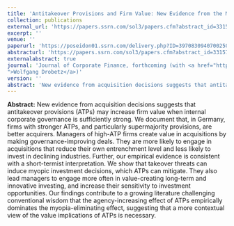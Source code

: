 ```yaml
---
title: 'Antitakeover Provisions and Firm Value: New Evidence from the M&A Market'
collection: publications
external_url: 'https://papers.ssrn.com/sol3/papers.cfm?abstract_id=3315730'
excerpt: ''
venue: ''
paperurl: 'https://poseidon01.ssrn.com/delivery.php?ID=397083094070025080084099081116027025033019063049002037010087017109110121064082003105123000022020108121118066084098102029005126098042069049011112025070092000121124019069064013127091104081114119024085024024114066102016007064073105093069000019090107084108&EXT=pdf'
abstracturl: 'https://papers.ssrn.com/sol3/papers.cfm?abstract_id=3315730'
externalabstract: true
journal: 'Journal of Corporate Finance, forthcoming (with <a href="https://www.bwl.uni-hamburg.de/finance/team/drobetz.html
">Wolfgang Drobetz</a>)'
version: ''
abstract: 'New evidence from acquisition decisions suggests that antitakeover provisions (ATPs) may increase firm value when internal corporate governance is sufficiently strong. We document that, in Germany, firms with stronger ATPs, and particularly supermajority provisions, are better acquirers. Managers of high-ATP firms create value in acquisitions by making governance-improving deals. They are more likely to engage in acquisitions that reduce their own entrenchment level and less likely to invest in declining industries. Further, our empirical evidence is consistent with a short-termist interpretation. We show that takeover threats can induce myopic investment decisions, which ATPs can mitigate. They also lead managers to engage more often in value-creating long-term and innovative investing, and increase their sensitivity to investment opportunities. Our findings contribute to a growing literature challenging conventional wisdom that the agency-increasing effect of ATPs empirically dominates the myopia-eliminating effect, suggesting that a more contextual view of the value implications of ATPs is necessary.'
---
```


<strong>Abstract:</strong> New evidence from acquisition decisions suggests that antitakeover provisions (ATPs) may increase firm value when internal corporate governance is sufficiently strong. We document that, in Germany, firms with stronger ATPs, and particularly supermajority provisions, are better acquirers. Managers of high-ATP firms create value in acquisitions by making governance-improving deals. They are more likely to engage in acquisitions that reduce their own entrenchment level and less likely to invest in declining industries. Further, our empirical evidence is consistent with a short-termist interpretation. We show that takeover threats can induce myopic investment decisions, which ATPs can mitigate. They also lead managers to engage more often in value-creating long-term and innovative investing, and increase their sensitivity to investment opportunities. Our findings contribute to a growing literature challenging conventional wisdom that the agency-increasing effect of ATPs empirically dominates the myopia-eliminating effect, suggesting that a more contextual view of the value implications of ATPs is necessary.
